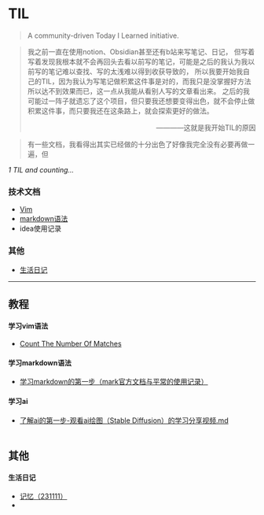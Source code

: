 # TIL

> A community-driven Today I Learned initiative.

> 我之前一直在使用notion、Obsidian甚至还有b站来写笔记、日记，
> 但写着写着发现我根本就不会再回头去看以前写的笔记，可能是之后的我认为我以前写的笔记难以查找、写的太浅难以得到收获导致的，
> 所以我要开始我自己的TIL，因为我认为写笔记做积累这件事是对的，而我只是没掌握好方法所以达不到效果而已，这一点从我能从看别人写的文章看出来。
> 之后的我可能过一阵子就遗忘了这个项目，但只要我还想要变得出色，就不会停止做积累这件事，而只要我还在这条路上，就会探索更好的做法。
> <p align="right">————这就是我开始TIL的原因</p>

> 有一些文档，我看得出其实已经做的十分出色了好像我完全没有必要再做一遍，但

_1 TIL and counting..._


### 技术文档

- [Vim](#vim)
- [markdown语法](#markdown语法)
- idea使用记录

### 其他
- [生活日记](#生活日记)

***
## 教程

#### 学习vim语法
- [Count The Number Of Matches](vim/count-the-number-of-matches.md)

#### 学习markdown语法
- [学习markdown的第一步（mark官方文档与平常的使用记录）](markdown%2F%D1%A7%CF%B0markdown%B5%C4%B5%DA%D2%BB%B2%BD%A3%A8mark%B9%D9%B7%BD%CE%C4%B5%B5%D3%EB%C6%BD%B3%A3%B5%C4%CA%B9%D3%C3%BC%C7%C2%BC%A3%A9.md)

#### 学习ai
- [了解ai的第一步-观看ai绘图（Stable Diffusion）的学习分享视频.md](ai%2F%C1%CB%BD%E2ai%B5%C4%B5%DA%D2%BB%B2%BD-%B9%DB%BF%B4ai%BB%E6%CD%BC%A3%A8Stable%20Diffusion%A3%A9%B5%C4%D1%A7%CF%B0%B7%D6%CF%ED%CA%D3%C6%B5.md)
<br><br>
## 其他
#### 生活日记
- [记忆（231111）](lifeLog/23-11-11（记忆）.md)
- 



## 